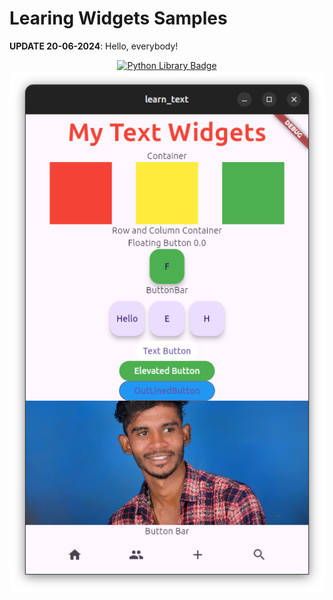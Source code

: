Learing Widgets Samples
=======================

**UPDATE 20-06-2024**: Hello, everybody!

<div id="badges" align="center">
  <a href="https://github.com/SriBalaji2112/Flutter-Projects">
    <img src="https://img.shields.io/badge/flutter-blue?style=for-the-badge&logo=flutter&logoColor=white" alt="Python Library Badge"/>
  </a>
</div>

<div id="badges" align="center">
  <a href="https://github.com/SriBalaji2112/Flutter-Projects">
    <img src="../images/example1.png" alt="Python Library Badge"/>
  </a>
</div>